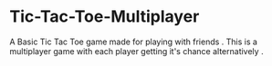 # Tic-Tac-Toe-Multiplayer
A Basic Tic Tac Toe game made for playing with friends . This is a multiplayer game with each player getting it's chance alternatively .
